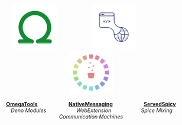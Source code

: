 
<br>

<div align = center>

[<img
    width = 120
    src = 'Assets/OmegaTools.png'
/>][OmegaTools]                                
[<img
    width = 120
    src = 'Assets/NativeMessaging.png'
/>][NativeMessaging]                                
[<img
    width = 120
    src = 'Assets/ServedSpicy.png'
/>][ServedSpicy]

**[OmegaTools]**                        **[NativeMessaging]**                        **[ServedSpicy]**<br>
 *Deno Modules*                        *WebExtension*                         *Spice Mixing* <br>
*Communication* *Machines*

</div>

<br>


<!----------------------------------------------------------------------------->

[NativeMessaging]: https://github.com/NativeMessaging
[ServedSpicy]: https://github.com/ServedSpicy
[OmegaTools]: https://github.com/OmegaTools
